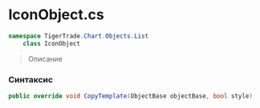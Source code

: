 
# IconObject.cs
```csharp
namespace TigerTrade.Chart.Objects.List  
    class IconObject
```

> Описание

### Синтаксис
```csharp
public override void CopyTemplate(ObjectBase objectBase, bool style)
```
